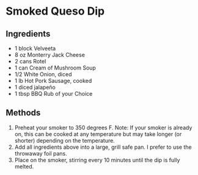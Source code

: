 # Smoked Queso Dip
## Ingredients
- 1 block Velveeta
- 8 oz Monterry Jack Cheese
- 2 cans Rotel
- 1 can Cream of Mushroom Soup
- 1/2 White Onion, diced
- 1 lb Hot Pork Sausage, cooked
- 1 diced jalapeño
- 1 tbsp BBQ Rub of your Choice

## Methods
1. Preheat your smoker to 350 degrees F. Note: If your smoker is already on, this can be cooked at any temperature but may take longer (or shorter) depending on the temperature. 
2. Add all ingredients above into a large, grill safe pan. I prefer to use the throwaway foil pans. 
3. Place on the smoker, stirring every 10 minutes until the dip is fully melted.